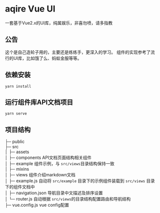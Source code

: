 # aqire Vue UI
一套基于Vue2.x的UI库，纯属娱乐，非喜勿喷，请多指教

## 公告
这个是自己造轮子用的，主要还是练练手，更深入的学习。
组件的实现参考了流行的UI库，比如饿了么、蚂蚁金服等等。

## 依赖安装
```
yarn install
```

## 运行组件库API文档项目
```
yarn serve
```

## 项目结构
├─ public<br>
├─ src<br>
│   ├─ assets<br>
│   ├─ components       API文档页面结构相关组件<br>
│   ├─ example          组件示例，与 `src/views`目录结构保持一致<br>
│   ├─ mixins           
│   ├─ views            组件介绍markdown文档<br>
│   ├─ example.js       自动将 `src/example` 目录下的示例组件装载到 `src/views` 目录下的组件文档中<br>
│   ├─ navigation.json  导航目录中文描述及排序设置<br>
│   └─ router.js        自动根据 `src/views`的目录结构配置路由和导航结构<br>
├─ vue.config.js        vue config配置<br> 
